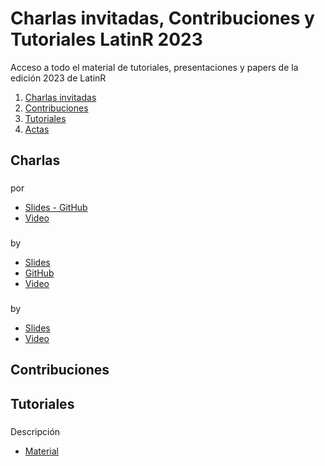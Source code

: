 # Charlas invitadas, Contribuciones y Tutoriales LatinR 2023

Acceso a todo el material de tutoriales, presentaciones y papers de la edición 2023 de LatinR

1. [Charlas invitadas](#Charlas)
2. [Contribuciones](#Contribuciones)
4. [Tutoriales](#Tutoriales)
5. [Actas](#Actas)

## Charlas

### 

por []()

* [Slides - GitHub]()
* [Video]()

### 

by []()

* [Slides]()
* [GitHub]()
* [Video]()

### 

by []()

* [Slides]()
* [Video]()

## Contribuciones

## Tutoriales

### 

_[]()_

Descripción

* [Material]()

